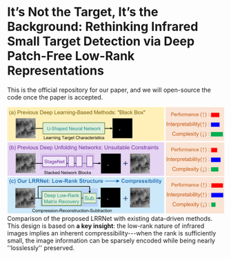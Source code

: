 # It’s Not the Target, It’s the Background: Rethinking Infrared Small Target Detection via Deep Patch-Free Low-Rank Representations

This is the official repository for our paper, and we will open-source the code once the paper is accepted.

![Comparison of the proposed LRRNet with existing data-driven methods.](https://github.com/HaLongbao/LRRNet/blob/main/teaser.png)
Comparison of the proposed LRRNet with existing data-driven methods.
This design is based on **a key insight**: the low-rank nature of infrared images implies an inherent compressibility---when the rank is sufficiently small, the image information can be sparsely encoded while being nearly ''losslessly'' preserved.
